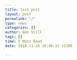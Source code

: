 ```yaml
---
title: test post
layout: post
permalink: "/"
type: news
categories: []
author: Ben Still
tags: []
time: 5 Mins Read
date: 2018-11-26 16:48:31 +1100

---
```

